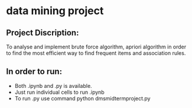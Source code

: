 # data mining project 
## Project Discription:
To analyse and implement brute force algorithm, apriori algorithm in order to find the most efficient way to find frequent items and association rules. 

## In order to run:
- Both .ipynb and .py is available.
- Just run individual cells to run .ipynb
- To run .py use command python dmsmidtermproject.py


